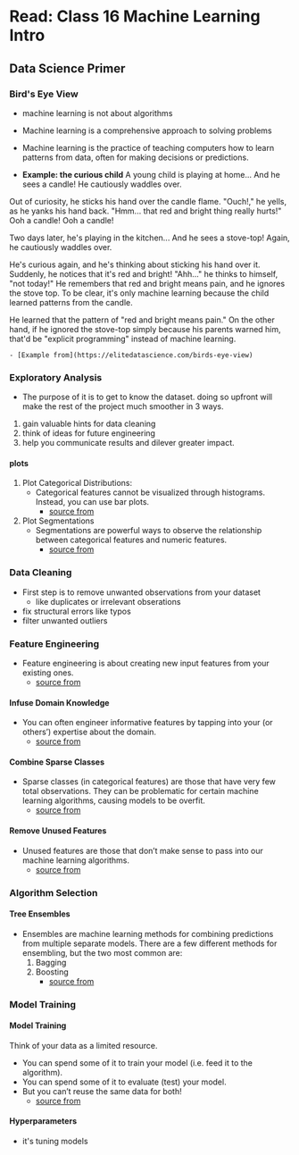 # Read: Class 16 Machine Learning Intro

## Data Science Primer

### Bird's Eye View
- machine learning is not about algorithms
- Machine learning is a comprehensive approach to solving problems
- Machine learning is the practice of teaching computers how to learn patterns 
	from data, often for making decisions or predictions.


- **Example: the curious child** 
A young child is playing at home... And he sees a candle! He cautiously waddles over.

Out of curiosity, he sticks his hand over the candle flame.
"Ouch!," he yells, as he yanks his hand back.
"Hmm... that red and bright thing really hurts!"
Ooh a candle!
Ooh a candle!

Two days later, he's playing in the kitchen... And he sees a stove-top! Again, he cautiously waddles over.

He's curious again, and he's thinking about sticking his hand over it.
Suddenly, he notices that it's red and bright!
"Ahh..." he thinks to himself, "not today!"
He remembers that red and bright means pain, and he ignores the stove top.
To be clear, it's only machine learning because the child learned patterns from the candle.

He learned that the pattern of "red and bright means pain."
On the other hand, if he ignored the stove-top simply because his parents warned him, that'd be "explicit programming" instead of machine learning.

	- [Example from](https://elitedatascience.com/birds-eye-view)



### Exploratory Analysis
- The purpose of it is to get to know the  dataset. doing so upfront  will make the rest of the project much smoother in 3 ways.
1. gain valuable hints for data cleaning
2. think of ideas for future engineering
3. help you communicate results and dilever greater impact.

#### plots
1. Plot Categorical Distributions:
	- Categorical features cannot be visualized through histograms. Instead, you can use bar plots.
		- [source from](https://elitedatascience.com/exploratory-analysis)
2. Plot Segmentations
	- Segmentations are powerful ways to observe the relationship between categorical features and numeric features.
		- [source from](https://elitedatascience.com/exploratory-analysis)

### Data Cleaning
- First step is to remove unwanted observations from your dataset
	- like duplicates or irrelevant obserations
- fix structural errors like typos
- filter unwanted outliers



### Feature Engineering
- Feature engineering is about creating new input features from your existing ones.
	- [source from](https://elitedatascience.com/feature-engineering)
#### Infuse Domain Knowledge
- You can often engineer informative features by tapping into your (or others’) expertise about the domain.
	- [source from](https://elitedatascience.com/feature-engineering)

#### Combine Sparse Classes
- Sparse classes (in categorical features) are those that have very few total observations. They can be problematic for certain machine learning algorithms, causing models to be overfit.
	- [source from](https://elitedatascience.com/feature-engineering)

#### Remove Unused Features
- Unused features are those that don’t make sense to pass into our machine learning algorithms.
	- [source from](https://elitedatascience.com/feature-engineering)


### Algorithm Selection
#### Tree Ensembles
- Ensembles are machine learning methods for combining predictions from multiple separate models. There are a few different methods for ensembling, but the two most common are:
	1. Bagging
	2. Boosting
		- [source from](https://elitedatascience.com/algorithm-selection)

### Model Training

#### Model Training
Think of your data as a limited resource.

- You can spend some of it to train your model (i.e. feed it to the algorithm).
- You can spend some of it to evaluate (test) your model.
- But you can’t reuse the same data for both!
	- [source from](https://elitedatascience.com/model-training)


#### Hyperparameters
-  it's tuning models